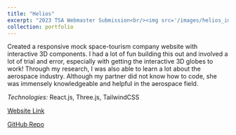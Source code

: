 ```yaml
---
title: "Helios"
excerpt: "2023 TSA Webmaster Submission<br/><img src='/images/helios_img.png'>"
collection: portfolio
---
```


Created a responsive mock space-tourism company website with interactive 3D components. I had a lot of fun building this out and involved a lot of trial and error, especially with getting the interactive 3D globes to work! Through my research, I was also able to learn a lot about the aerospace industry. Although my partner did not know how to code, she was immensely knowledgeable and helpful in the aerospace field.

*Technologies:* React.js, Three.js, TailwindCSS

[Website Link](https://6851f713-49bc-441c-b040-0ed34df36a2e.netlify.app/)

[GitHub Repo](https://github.com/derp000/tsa-webmasters-2023)
